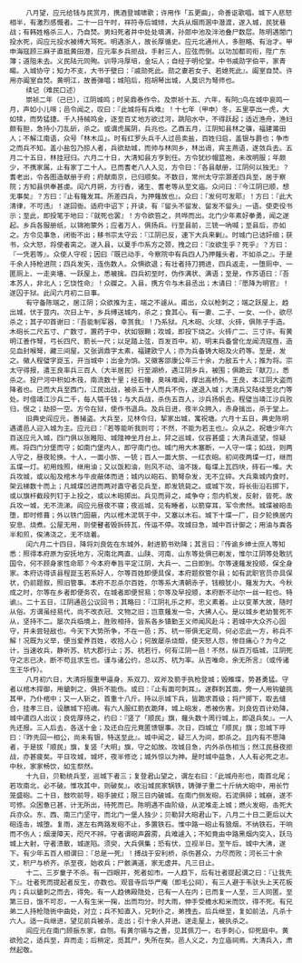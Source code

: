 <!-- { "loadSidebar": true } -->
        八月望，应元给钱与民赏月，携酒登城啸歌；许用作「五更曲」，命善讴歌唱。城下人悲怒相半，有激烈感慨者。二十一日午时，祥符寺后城倾，大兵从烟雨溷中潜渡，遂入城，民犹巷战；有韩姓格杀三人，乃自焚。男妇死者井中处处填满，孙郎中池及泮池叠尸数层。陈明遇閤门投水死，阎应元投水被缚大骂死。明遇浙人，故长厚循史。应元北通州人，多胆略、有治才。甲申海寇顾三麻子直抵黄田港，应元率乡兵拒战，手射三人，应弦而倒。以功加都司衔，陞广东簿；道阻未去。义民陆元同殉。训导冯厚培，金坛人；自经于明伦堂。中书戚勋字伯平，家青暘。入城协守；知力不支，大书于壁曰：『戚勋死此。勋之妻若女子、若媳死此』。阖室自焚。许用亦阖室自焚。黄明江，故善弹唱；城陷后，抱胡琴出城，人莫识为弩师也。
        续记（难民口述）
        崇祯二年（己巳），江阴城鸣；时吴鼎泰作令。及崇祯十五、六年，有阿□鸟在城中哀鸣一月，声如小儿啼；邑令闻之，叹曰：『此城将有兵难』！十七年（甲申）冬，五里亭出一虎，大如犊，而势猛捷。千人持械鸣金，逐至百丈地方欲过河，跳陷水中，不得跃起；适近渔舟，渔妇颇有胆，急持小刀乱斫，杀之。或谓虎属阴，兵兆也。乙酉五月，江阴知县林之骥，福建莆田人；不解江南语，众号「林木瓜」。时有红罗头兵千人过邑卖盐，百姓归启，盖银与爵也；争市之而兵不知。盖小盐包乃掠人者，兵欲劫城，而帅与林同乡，林出谒，宾主燕语，遂敛兵去。五月二十五日，林挂冠归。六月二十日，大清知县方亨到任。方令犹纱帽蓝袍，未改明服；年颇少，不携家属，止有家丁二十人。已而耆老八人入见，方令曰：『各县献册，江阴何以独无』？耆老出，令各图造献册于府；府献南京，已归顺矣。不数日，常州太守宗灏差四兵至，居于察院；方知县供奉甚虔。闰六月朔，方行香，诸生、耆老等从至文庙。众问曰：『今江阴已顺，想无事矣』？方曰：『止有薙发耳。所差四兵，为押薙故也』。众曰：『发何可发耶』！方曰：『此大清律，不可违』！遂回衙。适府中诏下；开读，有『留头不留发、留发不留头』一语。使吏役书示；至此，即投笔于地曰：『就死也罢』！方令欲笞之，共哗而出。北门少年素好拳勇，闻之遂起。乡兵各服册纸，以锦袍蒙外；应者万人，俱扬兵。行至县前，三铳一吶喊；至县后，亦如之。方令见事急，闭衙不出；移书宗太守云：『江阴已反，速下大兵来剿』。时城门已诘奸细；获书，众大怒，将使者脔之。遂入县，以夏手巾系方之颈，拽之曰：『汝欲生乎？死乎』？方曰：『一凭若等』。众使人守视；因曰『既已动手，今察院中有兵四人乃押薙头者，不如杀之』。于是千余人持枪进院；四兵发矢，连伤数人。众惧欲退；有壮者持刀拥进，四兵返走，一堕厕中、一匿厕上、一走夹墻、一跃屋上，悉被擒。四兵初至时，伪作满状、满语；至是，作苏语曰：『吾本苏人，非北人；乞饶性命』！众磔之。入县，携方令与木县丞出；木请曰：『愿降为明官』！遂囚于狱。此闰六月初二日事。
        有守备陈端之，居江阴；众欲推为主，端之不遽从。甫出，众以枪刺之；端之跃屋上，趋出城，伏于荳内。次日上午，乡兵缚送城内，杀之；食其心。有一妻、二子、一女、一仆，欲尽杀之；其子叩首谢曰：『吾能制军器，幸贳我』！乃系狱。凡木砲、火球、火砖，俱陈子手造。木砲长二尺五寸、广数寸，置药于中，状如银鞘；攻城，即投下烧之。火砖广二、三寸许。有黄明江善作弩，弓长四尺、箭长一尺；以足踏上弦，百发百中。初，明末兵备曾化龙闻流寇亟，造见血封喉弩，藏三间屋。又张调鼎字太素，福建欧宁人；亦为兵备铸大砲及火药等。至是，发之。徽人程璧字崑玉，开当城中；出金为饷。又徽客邵康公年三十余，力敌五十人；推为将。宗太守得报，遣王良率兵三百人（大半居民）行至湖桥，遇江阴乡兵，被围；俱跪云『献刀』，悉杀之。投尸河中积如木筏，南流数十里；经石幢，臭味难闻，撑出高桥外。王良，本江阴大盗而降者也。已而大兵至西门，江民出战，被杀五十人而兵不伤，遂退入城；大清兵又陆续至北门等处。时借靖江沙兵二千，每人犒千钱；与大兵战，杀伤五百人，沙兵扬帆去。程璧当靖江沙兵败归，恨之；劫掠一空。方令在狱，使作书退兵。及兵日进，夜半众拥入，赤身擒出，杀于堂上。
        旧典史阎应元，善捕盗。大兵至，见林令归，挈家出城，寓祝塘。六月十五日，典史陈明遇遣邑人迎入城为主。应元曰：『若等能听我则可；不然，不能为若主也』。众从之。祝塘少年六百送应元入城，四门俱以张睢阳、城隍神坐月台上，舁之巡城，仪容甚盛；大清兵遥望，惊疑焉。将四门分堡而守；如南门堡内人，即守南门也。城门用大木塞断，一人守一堞；如战，则两人守之，昼夜轮换。十人，一面小旂、一铳；百人一面大旂、一红衣砲。初间夜两堞一灯，继而五堞一灯。初用烛照，继用油；又以饭和油，则风不动、油不拨。每堞上瓦四块，砖石一堆。大兵攻城，或以船及棺木与牛皮蔽体而进；城内以砲石、箭弩杂发，无不立碎。大兵乘城内食时，架云梯数十而上；凡城堞凹进而两对直守者见兵至，即发铳毙之。或城下攻，将长街沿石掷下，或以旗杆截段列钉于上投之，或以木砲掷出。兵见而异之，咸争夺；忽内机发，反射，皆死。故兵攻一城，无不流涕。阎应元昼夜不寝；夜巡城，见有睡者，以箭穿耳，军令肃然。城堞被砲击堕，即时修葺；外以铁门固蔽，内以棺木泥筑于中，又塞以木石。城下十堞一厂，日夕轮换居内安息、烧煮。公屋无用，则使瞽者毁拆砖瓦，传运不停。攻城日急，城中百计御之；用油与粪各半和煎，俟沸浇之，无不烧着。
        闰六月二十四日，降将刘良佐在东城外，射进箭书劝降；其言曰：『传谕乡绅士庶人等知悉：照得本府原为安抚地方，况南北两直、山陕、河南、山东等处俱已剃发，惟尔江阴等处敢抗国令，何不顾身家性命耶？今本府奉旨平定江阴，大兵一、二日即到。尔等速薙发投顺，保全身家。本府访得该县程崑玉若系好人，尔等百姓即便具保，本府题叙管尔县；如有武职官员亦具保状，仍前题叙，照旧管事。本府不忍杀尔百姓，尔等系大清朝赤子，钱粮犹小，薙发为大。今秋成之时，尔等在乡者即便务农，在城者即便贸易；尔等及早投顺，本府断不动尔一丝一粒也。特谕』。二十五日，江阴通邑公议回书；其略曰：『江阴礼乐之邦，忠义素着。止以变革大故，随时从俗。方谓虽经易代，尚不改衣冠、文物之旧；岂意薙发一令，大拂人心。是以城乡老幼誓死不从，坚持不二。屡次兵临境上，胜败相持，皆系各乡镇勤王义师闻风赴斗；若城中大众齐心固守，并未尝轻敌也。今天下大势所争，不在一邑；苏、杭一带俱无定局，何必恋此一方，称兵不解！况既为义举，便当爱养百姓，收拾人心；何故屡杀烧燬，使天怒人怨，惨目痛心？为今之计，当速收兵，静听苏、杭大郡行止；苏、杭若行，何有江阴一邑！不然，纵百万临城，江阴死守之志已决，断不苟且求生也。谨与诸公约，总以苏、杭为率。从否唯命，余无所言』（或传诸生王华作）。
        八月初六日，大清将服重甲逼身，系双刀、双斧及箭手执枪登城；毁雉堞，势甚勇猛。守者以棺木捍御，用鎗刺之，俱折不能伤。或曰：『止有面可刺耳』。遂群刺其面，旁一人用钩鎗挑其甲，乃仆棺中；又一人斩之，首重十八斤。持以示城下兵，皆跪求首级；将尸掷下，取去缝合，挂孝三日，设醮城下招魂。有六人服红箭衣跪拜，城上砲发，悉被伤害。刘良佐百计劝降，城中遣四人出议；良佐厚待之，约曰：『竖了「顺民」旗，薙头数十周行城上，即退兵矣』。一人先还报。三人后去，各送十金；及还白应元竟匿馈银事。次日，四城立「顺民」旗；忽城下呼曰：『昨先回一相公，尚未有银，特送至此』。城中闻之，疑三人为间，即杀之。且内有不愿降者，于是拔「顺民」旗，复竖「大明」旗，守之如故。攻城日急，内外杀伤相当；然江民昼夜拒战，亦甚疲矣。平日攻城，城坏，夜半修讫；城外惊以为神。是时城中益急，人人有必死之志。中秋，家家畅饮，如生祭然。
        十九日，贝勒统兵至，巡城下者三；复登君山望之，谓左右曰：『此城舟形也，南首北尾；若攻南北，必不破。惟攻其中，则破矣』。收沿城民家锅铁，铸弹子重二十斤纳大砲中，用长竹笼盛砲。二十日，鼓吹前导，砲手披红；限三日内破城。在南门侧发砲，石泥俱碎；城崩，遂不可修。众困惫已甚，计无所出，待死而已。陈明遇不由阶级，从泥堆走上城；燃火发砲，击死大兵亦众。东、西、南三门坚守，而北门一堡人独少；贝勒舁大砲君山下，八月二十日二更后以大砲连击，城堕。复雨，遂左右两路发砲不止，多置铁石。惟中路一砲止有狼烟，不纳铁石，干响而不伤人；烟漫障天，咫尺不辨。守者谓砲声霹雳，兵难遽入；不知竟由中路黑烟内突入，跃马城上大射，守者溃散，城遂陷。须臾，大兵俱集；恐有伏，立视半日。至午后，城中大沸，遂下。有少年五百人相谓曰：『总是一死』！搏战于安利桥，杀伤甚众，力尽而败；河长三十余丈，积尸与桥齐。杀至夜，始收兵；尸骸满道，家无虚井。凡三日止。
        十二、三岁童子不杀。有一四眼井，死者如市。一人趋下，后有壮者提起谓之曰：『让我先下』。壮者死而提起者反生，亦数也。观音寺后华严庵（即毛公祠），有三人避于韦驮头上天花板内；兵以鎗刺之而去，得免。有一人趋佛殿隐处，已有一人在内；已而复一人至，三人同匿。至第三日，饿不可忍，一人有生米一掬，出而均分。时大雨，伸手受檐水和米而饮，得不死。有兄弟二人持枪隐衖中曲处，对立；兵不知直入，兄刺仆之，弟拽去。后兵继至，复如前法，凡杀十六人。适一兵继进，望见前兵被杀，走出；引十余人并进。遂走屋上，被执杀之。
        阎应元在南门顾振东家，自刎。有黄尔锡与之善，见其佩刀一，右手刺心，仰死庭中。黄欲殓之，适兵至，弃而走；后稍定，觅其尸，失所在矣。邑人义之，为立庙祠焉。大清兵入，肃然起敬。
